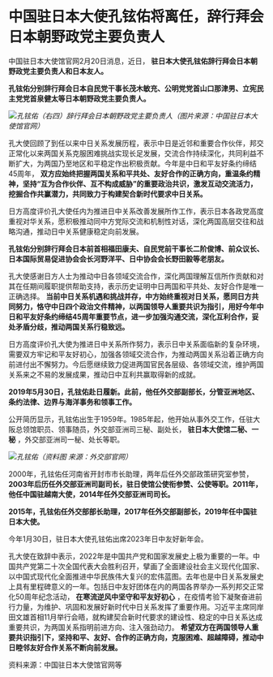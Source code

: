 # 中国驻日本大使孔铉佑将离任，辞行拜会日本朝野政党主要负责人

中国驻日本大使馆官网2月20日消息，近日， **驻日本大使孔铉佑辞行拜会日本朝野政党主要负责人和日本友人。**

**孔铉佑分别辞行拜会日本自民党干事长茂木敏充、公明党党首山口那津男、立宪民主党党首泉健太等日本朝野政党主要负责人。**

![](https://inews.gtimg.com/newsapp_bt/0/15676687280/1000)_孔铉佑（右四）辞行拜会日本朝野政党主要负责人（图片来源：中国驻日本大使馆官网）_

孔大使回顾了到任以来中日关系发展历程，表示中日是近邻和重要合作伙伴，邦交正常化以来两国关系克服困难挑战实现长足发展，交流合作持续深化，共同利益不断扩大，为两国乃至地区和平稳定作出积极贡献。今年是中日和平友好条约缔结45周年，
**双方应始终把握两国关系和平共处、友好合作的正确方向，重温条约精神，坚持“互为合作伙伴、互不构成威胁”的重要政治共识，激发互动交流活力，挖掘合作共赢潜力，共同致力于构建契合新时代要求中日关系。**

日方高度评价孔大使任内为推进日中关系改善发展所作工作，表示日本各政党高度重视对华关系，愿积极推动同中方党际交流和机制性对话，深化两国高层交往和战略沟通，推动日中关系健康稳定向前发展。

**孔铉佑分别辞行拜会日本前首相福田康夫、自民党前干事长二阶俊博、前众议长、日本国际贸易促进协会会长河野洋平、日中协会会长野田毅等老朋友。**

孔大使感谢日方人士为推动中日各领域交流合作，深化两国理解互信所作贡献和对其在任期间履职提供帮助支持，表示历史证明中日两国和平共处、友好合作是唯一正确选择。
**当前中日关系机遇和挑战并存，中方始终重视对日关系，愿同日方共同努力，恪守中日四个政治文件精神，以两国领导人重要共识为指引，用好今年中日和平友好条约缔结45周年重要节点，进一步加强沟通交流，深化互利合作，妥处矛盾分歧，推动两国关系行稳致远。**

日方高度评价孔大使为推进日中关系所作努力，表示日中关系面临新的复杂环境，需要双方牢记和平友好初心，加强各领域交流合作，为推动两国关系沿着正确方向前进付出不懈努力。今后愿继续致力促进两国官民各层级、各领域交流，维护两国关系来之不易的发展成果，推动日中互利共赢取得新的成就。

**2019年5月30日，孔铉佑赴日履新。此前，他任外交部副部长，分管亚洲地区、条约法律、边界与海洋事务和领事工作。**

公开简历显示，孔铉佑出生于1959年。1985年起，他开始从事外交工作，任驻大阪总领馆职员、领事随员，外交部亚洲司三秘、副处长，
**驻日本大使馆二秘、一秘** ，外交部亚洲司一秘、处长等职。

![](https://inews.gtimg.com/newsapp_bt/0/15676687284/1000)_孔铉佑（资料图 来源：外交部官网）_

2000年，孔铉佑任河南省开封市市长助理，两年后任外交部政策研究室参赞，
**2003年后历任外交部亚洲司副司长，驻日使馆公使衔参赞、公使等职。2011年，他任中国驻越南大使，2014年任外交部亚洲司司长。**

**2015年，孔铉佑任外交部部长助理，2017年任外交部副部长，2019年任中国驻日本大使。**

今年1月30日，驻日本大使孔铉佑出席2023年日中友好新年会。

孔大使在致辞中表示，2022年是中国共产党和国家发展史上极为重要的一年。中国共产党第二十次全国代表大会胜利召开，擘画了全面建设社会主义现代化国家、以中国式现代化全面推进中华民族伟大复兴的宏伟蓝图。去年也是中日关系发展史上具有里程碑意义的一年。包括日中友好团体在内的两国各界举办一系列邦交正常化50周年纪念活动，
**在寒流逆风中坚守和平友好初心**
，在疫情考验下凝聚奋进前行力量，为维护、巩固和发展好新时代中日关系发挥了重要作用。习近平主席同岸田文雄首相11月举行会晤，就构建契合新时代要求的建设性、稳定的中日关系达成重要共识，为两国关系指明前进方向、注入强劲动力。
**希望双方在两国领导人重要共识指引下，坚持和平、友好、合作的正确方向，克服困难、超越障碍，推动中日睦邻友好合作关系不断向前发展。**

资料来源：中国驻日本大使馆官网等

